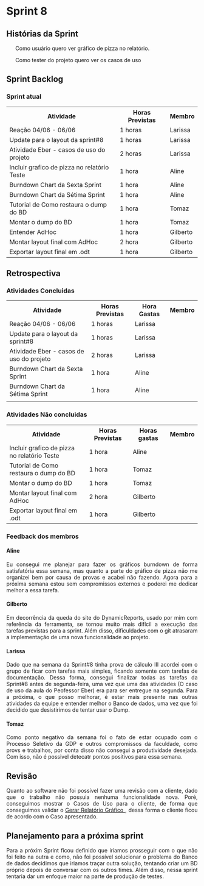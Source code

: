 <h1> Sprint 8 </h1>

<h2> Histórias da Sprint </h2>

<ul>Como usuário quero ver gráfico de pizza no relatório.  </ul>
<ul> Como tester do projeto quero ver os casos de uso</ul>

<h2> Sprint Backlog </h2>

<h3> Sprint atual </h3>
<table>
  <tr>
    <th> Atividade </th>
    <th> Horas Previstas </th>
    <th> Membro </th>
  </tr>
  <tr>
    <td>  Reação 04/06 - 06/06 </td>
    <td>  1 horas </td>
    <td>  Larissa </td>
  </tr>
  <tr>
    <td> Update para o layout da sprint#8 </td>
    <td>  1 horas </td>
    <td>  Larissa </td>
  </tr>
  <tr>
    <td> Atividade Eber - casos de uso do projeto </td>
    <td> 2 horas </td>
    <td> Larissa </td>
  </tr>
  <tr>
    <td>Incluir grafico de pizza no relatório Teste</td>
    <td>1 hora</td>
    <td>Aline</td>
  </tr>
  <tr>
    <td>Burndown Chart da Sexta Sprint</td>
    <td>1 hora</td>
    <td>Aline</td>
  </tr>
    <tr>
    <td>Burndown Chart da Sétima Sprint</td>
    <td>1 hora</td>
    <td>Aline</td>
  </tr>
  <tr>
    <td>Tutorial de Como restaura o dump do BD</td>
    <td>1 hora</td>
    <td>Tomaz</td>
  </tr>
  <tr>
    <td>Montar o dump do BD</td>
    <td>1 hora</td>
    <td>Tomaz</td>
  </tr>
  <tr>
    <td>Entender AdHoc</td>
    <td>1 hora</td>
    <td>Gilberto</td>
  </tr>
  <tr>
    <td>Montar layout final com AdHoc</td>
    <td>2 hora</td>
    <td>Gilberto</td>
  </tr>
  <tr>
    <td>Exportar layout final em .odt</td>
    <td>1 hora</td>
    <td>Gilberto</td>
  </tr>
</table>

<h2> Retrospectiva </h2>
<h3> Atividades Concluidas </h3>
<table>
  <tr>
    <th> Atividade </th>
    <th> Horas Previstas </th>
    <th> Hora Gastas </th>
    <th> Membro </th>
  </tr>
    <tr>
    <td>  Reação 04/06 - 06/06 </td>
    <td>  1 horas </td>
    <td>  Larissa </td>
  </tr>
  <tr>
    <td> Update para o layout da sprint#8 </td>
    <td>  1 horas </td>
    <td>  Larissa </td>
  </tr>
  <tr>
    <td> Atividade Eber - casos de uso do projeto </td>
    <td> 2 horas </td>
    <td> Larissa </td>
  </tr>
    <tr>
    <td>Burndown Chart da Sexta Sprint</td>
    <td>1 hora</td>
    <td>Aline</td>
  </tr>
    <tr>
    <td>Burndown Chart da Sétima Sprint</td>
    <td>1 hora</td>
    <td>Aline</td>
  </tr>
  <tr>
    <td></td>
    <td></td>
    <td></td>
    <td></td>
  </tr>

</table>

<h3> Atividades Não concluidas </h3>

<table>
  <tr>
    <th> Atividade </th>
    <th> Horas Previstas </th>
    <th> Horas gastas </th>
    <th> Membro </th>
  </tr>
    <tr>
    <td>Incluir grafico de pizza no relatório Teste</td>
    <td>1 hora</td>
    <td>Aline</td>
  </tr>
    <tr>
    <td>Tutorial de Como restaura o dump do BD</td>
    <td>1 hora</td>
    <td>Tomaz</td>
  </tr>
  <tr>
    <td>Montar o dump do BD</td>
    <td>1 hora</td>
    <td>Tomaz</td>
  </tr>
  <tr>
    <td>Montar layout final com AdHoc</td>
    <td>2 hora</td>
    <td>Gilberto</td>
  </tr>
  <tr>
    <td>Exportar layout final em .odt</td>
    <td>1 hora</td>
    <td>Gilberto</td>
  </tr>

</table>

<h3> Feedback dos membros</h3>
<h4> Aline </h4>

<p align="justify"> Eu consegui me planejar para fazer os gráficos burndown de forma satisfatória essa semana, mas quanto a parte do gráfico de pizza não me organizei bem por causa de provas e
acabei não fazendo. Agora para a próxima semana estou sem compromissos externos e poderei me dedicar melhor a essa tarefa.</p>

<h4> Gilberto </h4>

<p align="justify"> Em decorrência da queda do site do DynamicReports, usado por mim com referência da ferramenta, se tornou muito mais difícil a execução das tarefas previstas para a sprint.
Além disso, dificuldades com o git atrasaram a implementação de uma nova funcionalidade ao projeto. </p>

<h4> Larissa </h4>

<p align="justify">
Dado que na semana da Sprint#8 tinha prova de cálculo III acordei com o grupo de ficar com tarefas mais simples, ficando somente com tarefas de documentação. Dessa forma, consegui finalizar todas as tarefas da Sprint#8 antes de segunda-feira,
uma vez que uma das atividades (O caso de uso da aula do Peofessor Eber) era para ser entregue na segunda. Para a próxima, o que posso melhorar, é estar mais presente nas outras atividades da equipe e entender
melhor o Banco de dados, uma vez que foi decidido que desistirimos de tentar usar o Dump.
</p>

<h4> Tomaz </h4>

<p align="justify"> Como ponto negativo da semana foi o fato de estar ocupado com o Processo Seletivo da GDP e outros compromissos da faculdade, como provs e trabalhos, por conta disso não consegui a
produtividade desejada. Com isso, não é possivel detecatr pontos positivos para essa semana.</p>

<h2> Revisão </h2>
<p align="justify">
Quanto ao software não foi possível fazer uma revisão com a cliente, dado que o trabalho não possuia nenhuma funcionalidade nova. Poré, conseguimos mostrar o Casos de Uso para o cliente, de forma que
conseguimos validar o <a href="https://github.com/luisfcosta2015/FES-UFRJ/wiki/Time:-Galine#-nome-gerar-relat%C3%B3rio-gr%C3%A1fico-"> Gerar Relatório Gráfico </a>, dessa forma o cliente ficou de acordo
com o Caso apresentado.
</p>

<h2> Planejamento para a próxima sprint</h2>
<p align="justify">Para a próxim Sprint ficou definido que iriamos prosseguir com o que não foi feito na outra e como, não foi possível solucionar o problema do Banco de dados
decidimos que iriamos traçar outra solução, tentando criar um BD próprio depois de conversar com os outros times. Além disso, nessa sprint tentaria dar um enfoque maior na parte de produção de testes.</p>